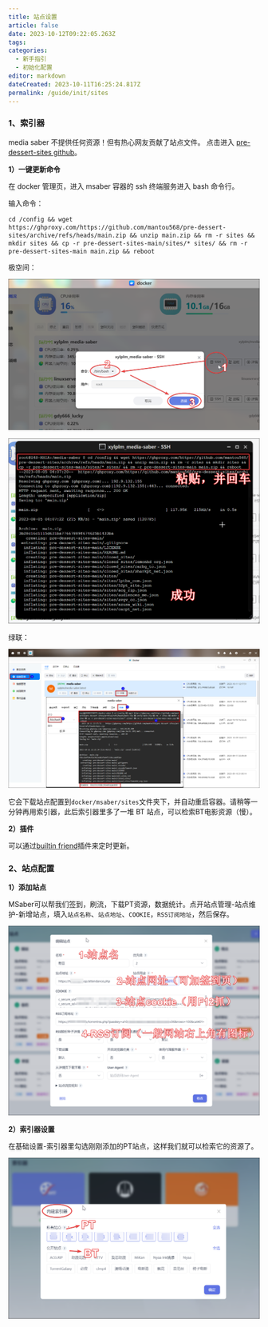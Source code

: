 ```yaml
---
title: 站点设置
article: false
date: 2023-10-12T09:22:05.263Z
tags:
categories: 
  - 新手指引
  - 初始化配置
editor: markdown
dateCreated: 2023-10-11T16:25:24.817Z
permalink: /guide/init/sites
---
```


### 1、索引器

media saber 不提供任何资源！但有热心网友贡献了站点文件。
点击进入 [pre-dessert-sites github](https://github.com/mantou568/pre-dessert-sites)。

**1）一键更新命令**

在 docker 管理页，进入 msaber 容器的 ssh 终端服务进入 bash 命令行。


输入命令：

```shell
cd /config && wget https://ghproxy.com/https://github.com/mantou568/pre-dessert-sites/archive/refs/heads/main.zip && unzip main.zip && rm -r sites && mkdir sites && cp -r pre-dessert-sites-main/sites/* sites/ && rm -r pre-dessert-sites-main main.zip && reboot
```

极空间：

![0201.png](./images/0201.png)

![0202.png](./images/0202.png)

绿联：

![0203.png](./images/0203.png)



它会下载站点配置到`docker/msaber/sites`文件夹下，并自动重启容器。请稍等一分钟再用索引器，此后索引器里多了一堆 BT 站点，可以检索BT电影资源（慢）。

**2）插件**

可以通过[builtin friend](/docs/plugin/builtin_friend)插件来定时更新。

### 2、站点配置

**1）添加站点**

MSaber可以帮我们签到，刷流，下载PT资源，数据统计。点开站点管理-站点维护-新增站点，填入`站点名称`、`站点地址`、`COOKIE`，`RSS订阅地址`，然后保存。

![0204.png](./images/0204.png)

**2）索引器设置**

在基础设置-索引器里勾选刚刚添加的PT站点，这样我们就可以检索它的资源了。

![0205.png](./images/0205.png)